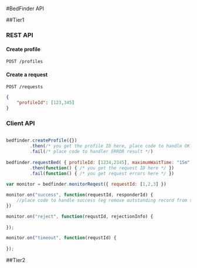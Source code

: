 #BedFinder API

##Tier1

### REST API

#### Create profile

```
POST /profiles
```

#### Create a request
```
POST /requests
```

```json
{
    "profileId": [123,345]
}
```
### Client API

```javascript

bedfinder.createProfile({})
         .then(/* you get the profile ID here, place code to handle OK result*/)
         .fail(/* place code to handler ERROR result */)
         
bedfinder.requestBed( { profileId: [1234,2345], maximumWaitTime: "15m" })
         .then(function() { /* you get the request ID here */ })
         .fail(function() { /* you get request errors here */ })
         
var monitor = bedfinder.monitorReqest({ requestId: [1,2,3] })

monitor.on("success", function(requestId, responderId) {
    //place code to handle success (eg remove outstanding record from screen, play audio alert)    
})

monitor.on("reject", function(requstId, rejectionInfo) {
    
});

monitor.on("timeout", function(requstId) {
    
});

```




##Tier2
